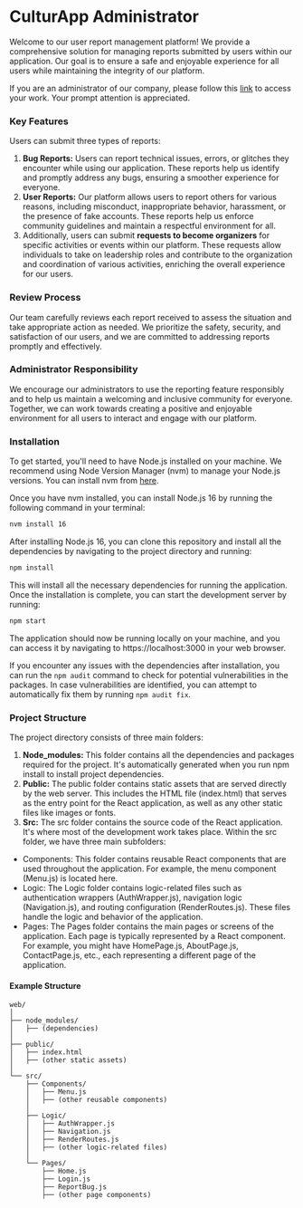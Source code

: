 # CulturApp Administrator
Welcome to our user report management platform! We provide a comprehensive solution for managing reports submitted by users within our application. Our goal is to ensure a safe and enjoyable experience for all users while maintaining the integrity of our platform.

If you are an administrator of our company, please follow this [link](https://culturapp-webfront.onrender.com) to access your work. Your prompt attention is appreciated.

### Key Features
Users can submit three types of reports:
1.  **Bug Reports:** Users can report technical issues, errors, or glitches they encounter while using our application. These reports help us identify and promptly address any bugs, ensuring a smoother experience for everyone.
2.  **User Reports:** Our platform allows users to report others for various reasons, including misconduct, inappropriate behavior, harassment, or the presence of fake accounts. These reports help us enforce community guidelines and maintain a respectful environment for all.
3.  Additionally, users can submit **requests to become organizers** for specific activities or events within our platform. These requests allow individuals to take on leadership roles and contribute to the organization and coordination of various activities, enriching the overall experience for our users.

### Review Process
Our team carefully reviews each report received to assess the situation and take appropriate action as needed. We prioritize the safety, security, and satisfaction of our users, and we are committed to addressing reports promptly and effectively.

### Administrator Responsibility
We encourage our administrators to use the reporting feature responsibly and to help us maintain a welcoming and inclusive community for everyone. Together, we can work towards creating a positive and enjoyable environment for all users to interact and engage with our platform.

### Installation
To get started, you'll need to have Node.js installed on your machine. We recommend using Node Version Manager (nvm) to manage your Node.js versions. You can install nvm from [here](httpss://github.com/nvm-sh/nvm).

Once you have nvm installed, you can install Node.js 16 by running the following command in your terminal:
```bash
nvm install 16
```
After installing Node.js 16, you can clone this repository and install all the dependencies by navigating to the project directory and running:
```bash
npm install
```
This will install all the necessary dependencies for running the application. Once the installation is complete, you can start the development server by running:
```bash
npm start
```
The application should now be running locally on your machine, and you can access it by navigating to https://localhost:3000 in your web browser.

If you encounter any issues with the dependencies after installation, you can run the `npm audit` command to check for potential vulnerabilities in the packages. In case vulnerabilities are identified, you can attempt to automatically fix them by running `npm audit fix`.

### Project Structure
The project directory consists of three main folders:
1.  **Node_modules:** This folder contains all the dependencies and packages required for the project. It's automatically generated when you run npm install to install project dependencies.
2.  **Public:** The public folder contains static assets that are served directly by the web server. This includes the HTML file (index.html) that serves as the entry point for the React application, as well as any other static files like images or fonts.
3.  **Src:** The src folder contains the source code of the React application. It's where most of the development work takes place. Within the src folder, we have three main subfolders:

- Components: This folder contains reusable React components that are used throughout the application. For   example, the menu component (Menu.js) is located here.
- Logic: The Logic folder contains logic-related files such as authentication wrappers (AuthWrapper.js), navigation logic (Navigation.js), and routing configuration (RenderRoutes.js). These files handle the logic and behavior of the application.
- Pages: The Pages folder contains the main pages or screens of the application. Each page is typically represented by a React component. For example, you might have HomePage.js, AboutPage.js, ContactPage.js, etc., each representing a different page of the application.

#### Example Structure
```plaintext
web/
│
├── node_modules/
│   ├── (dependencies)
│
├── public/
│   ├── index.html
│   ├── (other static assets)
│
└── src/
    ├── Components/
    │   ├── Menu.js
    │   ├── (other reusable components)
    │
    ├── Logic/
    │   ├── AuthWrapper.js
    │   ├── Navigation.js
    │   ├── RenderRoutes.js
    │   ├── (other logic-related files)
    │
    └── Pages/
        ├── Home.js
        ├── Login.js
        ├── ReportBug.js
        ├── (other page components)
```
